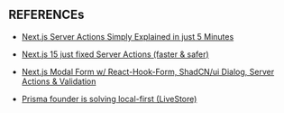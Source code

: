 ## REFERENCEs

- [Next.js Server Actions Simply Explained in just 5 Minutes](https://www.youtube.com/watch?v=m0Ao0cu7GmY)

- [Next.js 15 just fixed Server Actions (faster & safer)](https://www.youtube.com/watch?v=JEvwFTY_xIA)

- [Next.js Modal Form w/ React-Hook-Form, ShadCN/ui Dialog, Server Actions & Validation](https://www.youtube.com/watch?v=WyL_Jc6_-sY&t=1504s)

- [Prisma founder is solving local-first (LiveStore)](https://www.youtube.com/watch?v=ZW9dVJ_eFIU)
